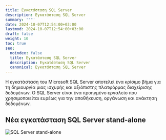 ```yaml
---
title: Εγκατάσταση SQL Server
description: Εγκατάσταση SQL Server
summary: '""'
date: 2024-10-07T12:54:00+03:00
lastmod: 2024-10-07T12:54:00+03:00
draft: false
weight: 10
toc: true
seo:
  noindex: false
  title: Εγκατάσταση SQL Server
  description: Εγκατάσταση SQL Server
  canonical: Εγκατάσταση SQL Server
---
```


Η εγκατάσταση του Microsoft SQL Server αποτελεί ένα κρίσιμο βήμα για τη δημιουργία μιας ισχυρής και αξιόπιστης πλατφόρμας διαχείρισης δεδομένων. Ο SQL Server είναι ένα προηγμένο εργαλείο που χρησιμοποιείται ευρέως για την αποθήκευση, οργάνωση και ανάκτηση δεδομένων.

## Νέα εγκατάσταση SQL Server stand-alone

![SQL Server stand-alone](/img/sql-setup-sa-1.png "SQL Server stand-alone")
